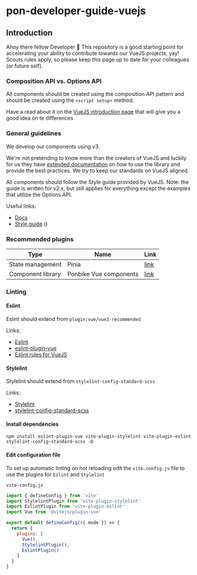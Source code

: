 # pon-developer-guide-vuejs

## Introduction
Ahoy there fellow Developer 👋 This repository is a good starting point for accelerating your ability to contribute towards our VueJS projects, yay! Scouts rules apply, so please keep this page up to date for your colleagues (or future self).

### Composition API vs. Options API
All components should be created using the composition API pattern and should be created using the `<script setup>` method.

Have a read about it on the [VueJS introduction page](https://vuejs.org/guide/introduction.html#api-styles) that will give you a good idea on te differences

### General guidelines
We develop our components using v3.

We're not pretending to know more than the creators of VueJS and luckily for us they have [extended documentation](https://vuejs.org/guide/introduction.html) on how to use the library and provide the best practices.
We try to keep our standards on VueJS aligned.

All components should follow the Style guide provided by VueJS. Note: the guide is written for v2.x, but still applies for everything except the examples that utilize the Options API.

Useful links:
* [Docs](https://vuejs.org/guide/introduction.html)
* [Style guide](https://v2.vuejs.org/v2/style-guide/) ()

### Recommended plugins
| Type               | Name                     | Link                                              |
|--------------------|--------------------------|---------------------------------------------------|
| State management   | Pinia                    | [link](https://pinia.vuejs.org/)                  |
| Component library  | Ponbike Vue components   | [link](https://github.com/ponbike/vue-components) |

### Linting

#### Eslint
Eslint should extend from `plugin:vue/vue3-recommended`

Links:
* [Eslint](https://eslint.org/)
* [eslint-plugin-vue](https://github.com/vuejs/eslint-plugin-vue)
* [Eslint rules for VueJS](https://eslint.vuejs.org/rules/)

#### Stylelint
Stylelint should extend from `stylelint-config-standard-scss`

Links:
* [Stylelint](https://stylelint.io/)
* [stylelint-config-standard-scss](https://www.npmjs.com/package/stylelint-config-standard-scss)

#### Install dependencies
`npm install eslint-plugin-vue vite-plugin-stylelint vite-plugin-eslint stylelint-config-standard-scss -D`

#### Edit configuration file
To set up automatic linting on hot reloading edit the `vite.config.js` file to use the plugins for `Eslint` and `Stylelint`

`vite-config.js`
```js
import { defineConfig } from 'vite'
import StylelintPlugin from 'vite-plugin-stylelint'
import EslintPlugin from 'vite-plugin-eslint'
import Vue from '@vitejs/plugin-vue'

export default defineConfig(({ mode }) => {
  return {
    plugins: [
      Vue(),
      StylelintPlugin(),
      EslintPlugin()
    ]
  }
}
```

